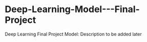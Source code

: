 # Deep-Learning-Model---Final-Project
Deep Learning Final Project Model: Description to be added later
